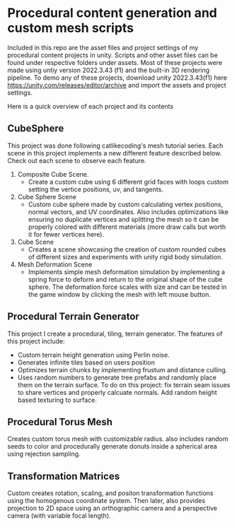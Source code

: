 # Procedural content generation and custom mesh scripts
Included in this repo are the asset files and project settings of my procedural content projects in unity. Scripts and other asset files can be found under respective folders under assets. Most of these projects were made using untiy version 2022.3.43 (f1) and the built-in 3D rendering pipeline. To demo any of these projects, download unity 2022.3.43(f1) here https://unity.com/releases/editor/archive and import the assets and project settings.

Here is a quick overview of each project and its contents

## CubeSphere

This project was done following catlikecoding's mesh tutorial series. Each scene in this project implements a new different feature described below. Check out each scene to observe each feature.

1. Composite Cube Scene.
   - Create a custom cube using 6 different grid faces with loops custom setting the vertice positions, uv, and tangents.
2. Cube Sphere Scene
   - Custom cube sphere made by custom calculating vertex positions, normal vectors, and UV coordinates. Also includes optimizations like ensuring no duplicate vertices and splitting the mesh so it can be properly colored with different materials (more draw calls but worth it for fewer vertices here). 
3. Cube Scene
   - Creates a scene showcasing the creation of custom rounded cubes of different sizes and experiments with unity rigid body simulation.
4. Mesh Deformation Scene
   - Implements simple mesh deformation simulation by implementing a spring force to deform and return to the original shape of the cube sphere. The deformation force scales with size and can be tested in the game window by clicking the mesh with left mouse button.
  
## Procedural Terrain Generator

This project I create a procedural, tiling, terrain generator. The features of this project include:
- Custom terrain height generation using Perlin noise.
- Generates infinite tiles based on users position
- Optimizes terrain chunks by implementing frustum and distance culling.
- Uses random numbers to generate tree prefabs and randomly place them on the terrain surface.
To do on this project: fix terrain seam issues to share vertices and properly calcuate normals. Add random height based texturing to surface.

## Procedural Torus Mesh

Creates custom torus mesh with customizable radius. also includes random seeds to color and procedurally generate donuts inside a spherical area using rejection sampling.

## Transformation Matrices

Custom creates rotation, scaling, and positon transformation functions using the homogenous coordinate system. Then later, also provides projection to 2D space using an orthographic camera and a perspective camera (with variable focal length).

